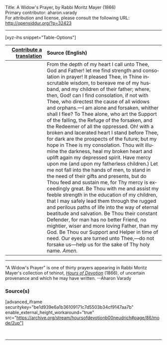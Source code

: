 <html>
<head></head>
<body>
Title: A Widow's Prayer, by Rabbi Moritz Mayer (1866)<br />
Primary contributor: aharon.varady<br />
For attribution and license, please consult the following URL: <a href="http://opensiddur.org/?p=32423">http://opensiddur.org/?p=32423</a>
<p />
<hr />

[xyz-ihs snippet="Table-Options"]<table style="margin-left: auto; margin-right: auto;" class="draggable">
<thead><tr><th id="x" style="text-align: right;"><a href="/translate/" target="_blank" rel="noopener">Contribute a translation</a></th><th style="text-align: left;">Source (English)</th></tr></thead>
<tbody>
<tr><td style="vertical-align:top;" width="25%">
<div class="liturgy" lang="he">

</span></div></td>
 
<td style="vertical-align:top;">
<div class="english" lang="en">
From the depth of my heart I call unto Thee, God and Father! let me find strength and consolation in prayer! It pleased Thee, in Thine inscrutable wisdom, to bereave me of my husband, and my children of their father; where, then, God! can I find consolation, if not with Thee, who directest the cause of all widows and orphans.—I am alone and forsaken, whither shall I flee? To Thee alone, who art the Support of the falling, the Refuge of the forsaken, and the Redeemer of all the oppressed. Oh! with a broken and lacerated heart I stand before Thee, for dark are the prospects of the future; but my hope in Thee is my consolation. Thou wilt illumine the darkness, heal my broken heart and uplift again my depressed spirit. Have mercy upon me (and upon my fatherless children.) Let me not fall into the hands of men, to stand in the need of their gifts and presents, but do Thou feed and sustain me, for Thy mercy is exceedingly great. Be Thou with me and assist my feeble strength in the education of my children, that I may safely lead them through the rugged and perilous paths of life into the way of eternal beatitude and salvation. Be Thou their constant Defender, for man has no better Friend, no mightier, wiser and more loving Father, than my God. Be Thou our Support and Helper in time of need. Our eyes are turned unto Thee,—do not forsake us—help us for the sake of Thy holy name. <em>Amen</em>. 
</div></td></tr>
</tbody></table>

<hr />

"A Widow's Prayer" is one of thirty prayers appearing in Rabbi Moritz Mayer's collection of tehinot, <em><a href="/?p=3692">Hours of Devotion</a></em> (1866), of uncertain provenance and which he may have written. --Aharon Varady

<h3>Source(s)</h3>

[advanced_iframe securitykey="be1d939e6a1b36109171c7d5503b34cf9147aa7b" enable_external_height_workaround="true" src="https://archive.org/stream/hoursofdevotionb00neudrich#page/86/mode/2up"]

&nbsp;

<hr />

&nbsp;
</body>
</html>